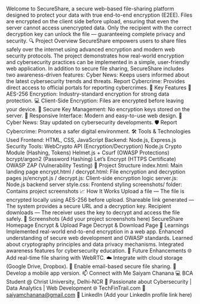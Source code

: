 Welcome to SecureShare, a secure web-based file-sharing platform designed to protect your data with true end-to-end encryption (E2EE). Files are encrypted on the client side before upload, ensuring that even the server cannot access unencrypted data. Only the recipient with the correct decryption key can unlock the file — guaranteeing complete privacy and security.
🔍 Project Overview
SecureShare empowers users to share files safely over the internet using advanced encryption and modern web security protocols. The project demonstrates how real-world encryption and cybersecurity practices can be implemented in a simple, user-friendly web application.
In addition to secure file sharing, SecureShare includes two awareness-driven features:
Cyber News: Keeps users informed about the latest cybersecurity trends and threats.
Report Cybercrime: Provides direct access to official portals for reporting cybercrimes.
📌 Key Features
🔐 AES-256 Encryption: Industry-standard encryption for strong data protection.
💻 Client-Side Encryption: Files are encrypted before leaving your device.
🧩 Secure Key Management: No encryption keys stored on the server.
📱 Responsive Interface: Modern and easy-to-use web design.
📰 Cyber News: Stay updated on cybersecurity developments.
🛡️ Report Cybercrime: Promotes a safer digital environment.
🛠 Tools & Technologies Used
Frontend: HTML, CSS, JavaScript
Backend: Node.js, Express.js
Security Tools:
WebCrypto API (Encryption/Decryption)
Node.js Crypto Module (Hashing, Tokens)
Helmet.js + Csurf (OWASP Protections)
bcrypt/argon2 (Password Hashing)
Let’s Encrypt (HTTPS Certificate)
OWASP ZAP (Vulnerability Testing)
🧩 Project Structure
index.html: Main landing page
encrypt.html / decrypt.html: File encryption and decryption pages
js/encrypt.js / decrypt.js: Client-side encryption logic
server.js: Node.js backend server
style.css: Frontend styling
screenshots/ folder: Contains project screenshots
📈 How It Works
Upload a file — The file is encrypted locally using AES-256 before upload.
Shareable link generated — The system provides a secure URL and a decryption key.
Recipient downloads — The receiver uses the key to decrypt and access the file safely.
📸 Screenshots
(Add your project screenshots here)
SecureShare Homepage
Encrypt & Upload Page
Decrypt & Download Page
🧠 Learnings
Implemented real-world end-to-end encryption in a web app.
Enhanced understanding of secure web development and OWASP standards.
Learned about cryptography principles and data privacy mechanisms.
Integrated awareness features for cybersecurity education.
🚀 Future Enhancements
🌐 Add real-time file sharing with WebRTC.
☁️ Integrate with cloud storage (Google Drive, Dropbox).
📧 Enable email-based secure file sharing.
📱 Develop a mobile app version.
📫 Connect with Me
Saiyam Chanana
💻 BCA Student @ Christ University, Delhi-NCR
🎯 Passionate about Cybersecurity | Data Analytics | Web Development
🌐 TechFinTrail.com
📧 saiyamchanana@gmail.com
🔗 LinkedIn (Add your LinkedIn profile link here)
